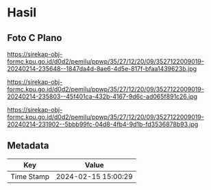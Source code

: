 # Hasil

## Foto C Plano

https://sirekap-obj-formc.kpu.go.id/d0d2/pemilu/ppwp/35/27/12/20/09/3527122009019-20240214-235648--1847da4d-8ae6-4d5e-817f-bfaa1439623b.jpg

https://sirekap-obj-formc.kpu.go.id/d0d2/pemilu/ppwp/35/27/12/20/09/3527122009019-20240214-235803--45f401ca-432b-4167-9d6c-ad065f891c26.jpg

https://sirekap-obj-formc.kpu.go.id/d0d2/pemilu/ppwp/35/27/12/20/09/3527122009019-20240214-231902--5bbb99fc-04d8-4fb4-9d1b-fd3536878b93.jpg


## Metadata

| Key        | Value               |
| ---------- | ------------------- |
| Time Stamp | 2024-02-15 15:00:29 |



